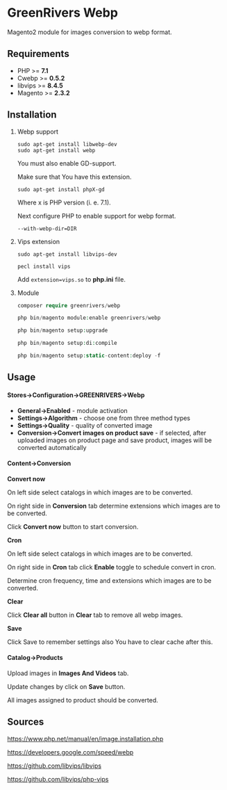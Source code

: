 # GreenRivers Webp

Magento2 module for images conversion to webp format.

## Requirements

* PHP >= **7.1**
* Cwebp >= **0.5.2**
* libvips >= **8.4.5**
* Magento >= **2.3.2**

## Installation

1. Webp support

    ```shell script
    sudo apt-get install libwebp-dev
    sudo apt-get install webp
    ```
   
   You must also enable GD-support.
   
   Make sure that You have this extension.
   
    ```shell script
   sudo apt-get install phpX-gd
   ```
   
   Where x is PHP version (i. e. 7.1).
   
   Next configure PHP to enable support for webp format.
   
    ```shell script
    --with-webp-dir=DIR
    ```   
   
2. Vips extension

    ```shell script
    sudo apt-get install libvips-dev
    
    pecl install vips
    ```
    
    Add `extension=vips.so` to **php.ini** file.

3. Module

    ```php
    composer require greenrivers/webp
    
    php bin/magento module:enable greenrivers/webp
    
    php bin/magento setup:upgrade
    
    php bin/magento setup:di:compile
    
    php bin/magento setup:static-content:deploy -f
    ```

## Usage

#### **Stores->Configuration->GREENRIVERS->Webp**

* **General->Enabled** - module activation
* **Settings->Algorithm** - choose one from three method types 
* **Settings->Quality** - quality of converted image
* **Conversion->Convert images on product save** - if selected,
 after uploaded images on product page and save product, images will be converted automatically
 
#### **Content->Conversion**

**Convert now** 

On left side select catalogs in which images are to be converted.

On right side in **Conversion** tab determine extensions which images are to be converted.

Click **Convert now** button to start conversion.

**Cron**

On left side select catalogs in which images are to be converted.

On right side in **Cron** tab click **Enable** toggle to schedule convert in cron.
 
Determine cron frequency, time and extensions which images are to be converted.

**Clear**

Click **Clear all** button in **Clear** tab to remove all webp images. 

**Save**

Click Save to remember settings also You have to clear cache after this.

#### Catalog->Products

Upload images in **Images And Videos** tab.

Update changes by click on **Save** button.

All images assigned to product should be converted.

## Sources

https://www.php.net/manual/en/image.installation.php

https://developers.google.com/speed/webp

https://github.com/libvips/libvips

https://github.com/libvips/php-vips